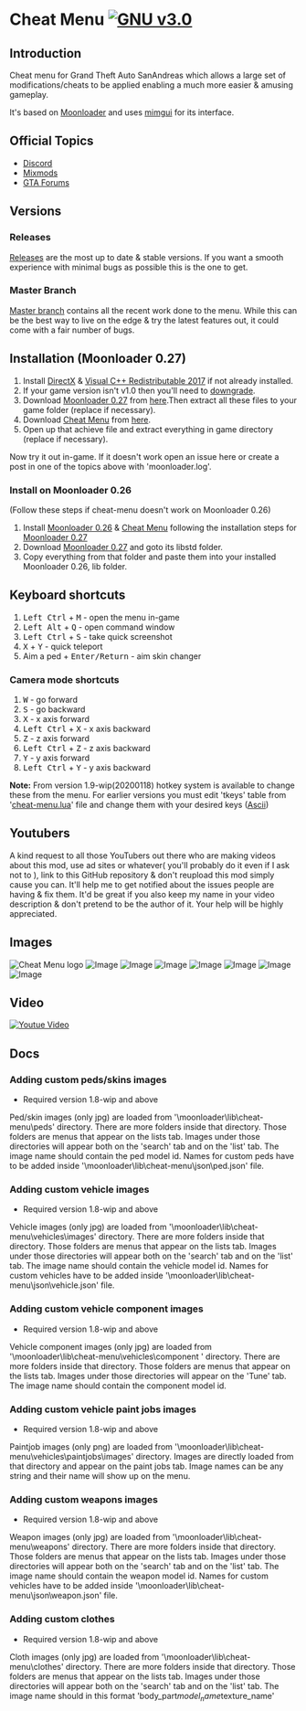 # Cheat Menu      [![GNU v3.0](https://img.shields.io/badge/license-GNU-blue.svg?style=flat)](https://github.com/inanahammad/Cheat-Menu/blob/master/LICENSE)

## Introduction

Cheat menu for Grand Theft Auto SanAndreas which allows a large set of modifications/cheats to be applied enabling a much more easier & amusing gameplay.

It's based on [Moonloader](https://gtaforums.com/topic/890987-moonloader/) and uses [mimgui](https://github.com/THE-FYP/mimgui) for its interface.

## Official Topics

- [Discord](https://discord.gg/ZzW7kmf)
- [Mixmods](https://forum.mixmods.com.br/f5-scripts-codigos/t1777-lua-cheat-menu)
- [GTA Forums](https://gtaforums.com/topic/930023-mooncheat-menu/)


## Versions

### Releases
[Releases](https://github.com/inanahammad/Cheat-Menu/releases) are the most up to date & stable versions. If you want a smooth experience with minimal bugs as possible this is the one to get.

### Master Branch
[Master branch](https://github.com/inanahammad/Cheat-Menu) contains all the recent work done to the menu. While this can be the best way to live on the edge & try the latest features out, it could come with a fair number of bugs.


## Installation (Moonloader 0.27)

1. Install [DirectX](https://www.microsoft.com/en-us/download/details.aspx?id=35) &  [Visual C++ Redistributable 2017](https://aka.ms/vs/16/release/vc_redist.x86.exe) if not already installed.
2. If your game version isn't v1.0 then you'll need to [downgrade](https://gtaforums.com/topic/927016-san-andreas-downgrader/).
3. Download [Moonloader 0.27](https://gtaforums.com/topic/890987-moonloader/) from [here](https://blast.hk/moonloader/files/moonloader-027.0-preview3.zip).Then extract all these files to your game folder (replace if necessary).
4. Download [Cheat Menu](https://forum.mixmods.com.br/f5-scripts-codigos/t1777-lua-cheat-menu) from [here](https://github.com/inanahammad/Cheat-Menu/releases).
5. Open up that achieve file and extract everything in game directory (replace if necessary).

Now try it out in-game. If it doesn't work open an issue here or create a post in one of the topics above with 'moonloader.log'.

### Install on Moonloader 0.26
(Follow these steps if cheat-menu doesn't work on Moonloader 0.26)

1. Install [Moonloader 0.26](https://blast.hk/moonloader/files/moonloader-026.zip) & [Cheat Menu](https://github.com/inanahammad/Cheat-Menu/releases) following the installation steps for [Moonloader 0.27](https://gtaforums.com/topic/890987-moonloader/)
2. Download [Moonloader 0.27](https://gtaforums.com/topic/890987-moonloader/) and goto its libstd folder.
3. Copy everything from that folder and paste them into your installed Moonloader 0.26, lib folder.

## Keyboard shortcuts

1. <kbd>Left Ctrl</kbd> + <kbd>M</kbd> - open the menu in-game 
2. <kbd>Left Alt</kbd> + <kbd>Q</kbd> - open command window
3. <kbd>Left Ctrl</kbd> + <kbd>S</kbd> - take quick screenshot 
4. <kbd>X</kbd> + <kbd>Y</kbd> - quick teleport 
5. Aim a ped + <kbd>Enter/Return</kbd> - aim skin changer 

### Camera mode shortcuts
1. <kbd>W</kbd> - go forward
2. <kbd>S</kbd> - go backward
3. <kbd>X</kbd> - x axis forward
3. <kbd>Left Ctrl</kbd> + <kbd>X</kbd> - x axis backward
3. <kbd>Z</kbd> - z axis forward
3. <kbd>Left Ctrl</kbd> + <kbd>Z</kbd> - z axis backward
3. <kbd>Y</kbd> - y axis forward
3. <kbd>Left Ctrl</kbd> + <kbd>Y</kbd> - y axis backward

**Note:**  From version 1.9-wip(20200118) hotkey system is available to change these from the menu. For earlier versions you must edit 'tkeys' table from '[cheat-menu.lua](https://github.com/user-grinch/Cheat-Menu/blob/master/cheat-menu.lua)' file and change them with your desired keys ([Ascii](http://www.asciitable.com/))

## Youtubers

A kind request to all those YouTubers out there who are making videos about this mod, use ad sites or whatever( you'll probably do it even if I ask not to ), link to this GitHub repository & don't reupload this mod simply cause you can. It'll help me to get notified about the issues people are having & fix them. It'd be great if you also keep my name in your video description & don't pretend to be the author of it. Your help will be highly appreciated.

## Images

![Cheat Menu logo](https://i.imgur.com/fZ71SbF.png)
![Image](https://i.imgur.com/Y7iYbUo.jpg)
![Image](https://i.imgur.com/RwaSaSg.jpg)
![Image](https://i.imgur.com/7EYPtDn.jpg)
![Image](https://i.imgur.com/dYiIxo7.jpg)
![Image](https://i.imgur.com/Uf24JGR.jpg)
![Image](https://i.imgur.com/s7V6FOv.jpg)
![Image](https://i.imgur.com/1SgP0KV.jpg)


## Video

[![Youtue Video](https://img.youtube.com/vi/XF1bhn74s2M/0.jpg)](https://www.youtube.com/watch?v=XF1bhn74s2M)


## Docs 

### Adding custom peds/skins images
- Required version 1.8-wip and above

Ped/skin images (only jpg) are loaded from '\moonloader\lib\cheat-menu\peds\' directory. There are more folders inside that directory. Those folders are menus that appear on the lists tab. Images under those directories will appear both on the 'search' tab and on the 'list' tab. The image name should contain the ped model id. Names for custom peds have to be added inside '\moonloader\lib\cheat-menu\json\ped.json' file.

### Adding custom vehicle images 
- Required version 1.8-wip and above

Vehicle images (only jpg) are loaded from '\moonloader\lib\cheat-menu\vehicles\images\' directory. There are more folders inside that directory. Those folders are menus that appear on the lists tab. Images under those directories will appear both on the 'search' tab and on the 'list' tab. The image name should contain the vehicle model id. Names for custom vehicles have to be added inside '\moonloader\lib\cheat-menu\json\vehicle.json' file.

### Adding custom vehicle component images 
- Required version 1.8-wip and above

Vehicle component images (only jpg) are loaded from '\moonloader\lib\cheat-menu\vehicles\component \' directory. There are more folders inside that directory. Those folders are menus that appear on the lists tab. Images under those directories will appear on the 'Tune' tab. The image name should contain the component model id.

### Adding custom vehicle paint jobs images
- Required version 1.8-wip and above

Paintjob images (only png) are loaded from '\moonloader\lib\cheat-menu\vehicles\paintjobs\images\' directory. Images are directly loaded from that directory and appear on the paint jobs tab. Image names can be any string and their name will show up on the menu.

### Adding custom weapons images
- Required version 1.8-wip and above

Weapon images (only jpg) are loaded from '\moonloader\lib\cheat-menu\weapons\' directory. There are more folders inside that directory. Those folders are menus that appear on the lists tab. Images under those directories will appear both on the 'search' tab and on the 'list' tab. The image name should contain the weapon model id. Names for custom vehicles have to be added inside '\moonloader\lib\cheat-menu\json\weapon.json' file.

### Adding custom clothes
- Required version 1.8-wip and above

Cloth images (only jpg) are loaded from '\moonloader\lib\cheat-menu\clothes\' directory. There are more folders inside that directory. Those folders are menus that appear on the lists tab. Images under those directories will appear both on the 'search' tab and on the 'list' tab. The image name should in this format 'body_part$model_name$texture_name'
